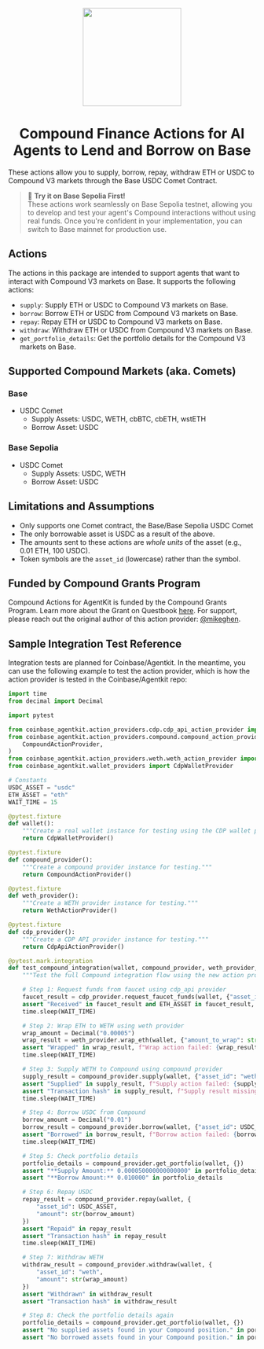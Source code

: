 <p align="center">
  <img src="../../../../../assets/protocols/compound.svg" width="200" height="200">
</p>

<h1 align="center">Compound Finance Actions for AI Agents to Lend and Borrow on Base</h1>


These actions allow you to supply, borrow, repay, withdraw ETH or USDC to Compound V3 markets through the Base USDC Comet Contract.

> 🧪 **Try it on Base Sepolia First!**  
> These actions work seamlessly on Base Sepolia testnet, allowing you to develop and test your agent's Compound interactions without using real funds. Once you're confident in your implementation, you can switch to Base mainnet for production use. 

## Actions
The actions in this package are intended to support agents that want to interact with Compound V3 markets on Base. It supports the following actions:

- `supply`: Supply ETH or USDC to Compound V3 markets on Base.
- `borrow`: Borrow ETH or USDC from Compound V3 markets on Base.
- `repay`: Repay ETH or USDC to Compound V3 markets on Base.
- `withdraw`: Withdraw ETH or USDC from Compound V3 markets on Base.
- `get_portfolio_details`: Get the portfolio details for the Compound V3 markets on Base.

## Supported Compound Markets (aka. Comets)

### Base
- USDC Comet 
  - Supply Assets: USDC, WETH, cbBTC, cbETH, wstETH
  - Borrow Asset: USDC

### Base Sepolia
- USDC Comet 
  - Supply Assets: USDC, WETH
  - Borrow Asset: USDC

## Limitations and Assumptions
- Only supports one Comet contract, the Base/Base Sepolia USDC Comet 
- The only borrowable asset is USDC as a result of the above.
- The amounts sent to these actions are _whole units_ of the asset (e.g., 0.01 ETH, 100 USDC).
- Token symbols are the `asset_id` (lowercase) rather than the symbol.

## Funded by Compound Grants Program
Compound Actions for AgentKit is funded by the Compound Grants Program. Learn more about the Grant on Questbook [here](https://new.questbook.app/dashboard/?role=builder&chainId=10&proposalId=678c218180bdbe26619c3ae8&grantId=66f29bb58868f5130abc054d). For support, please reach out the original author of this action provider: [@mikeghen](https://x.com/mikeghen).

## Sample Integration Test Reference
Integration tests are planned for Coinbase/Agentkit. In the meantime, you can use the following example to test the action provider, which is how the action provider is tested in the Coinbase/Agentkit repo:

```python
import time
from decimal import Decimal

import pytest

from coinbase_agentkit.action_providers.cdp.cdp_api_action_provider import CdpApiActionProvider
from coinbase_agentkit.action_providers.compound.compound_action_provider import (
    CompoundActionProvider,
)
from coinbase_agentkit.action_providers.weth.weth_action_provider import WethActionProvider
from coinbase_agentkit.wallet_providers import CdpWalletProvider

# Constants
USDC_ASSET = "usdc"
ETH_ASSET = "eth"
WAIT_TIME = 15

@pytest.fixture
def wallet():
    """Create a real wallet instance for testing using the CDP wallet provider."""
    return CdpWalletProvider()

@pytest.fixture
def compound_provider():
    """Create a compound provider instance for testing."""
    return CompoundActionProvider()

@pytest.fixture
def weth_provider():
    """Create a WETH provider instance for testing."""
    return WethActionProvider()

@pytest.fixture
def cdp_provider():
    """Create a CDP API provider instance for testing."""
    return CdpApiActionProvider()

@pytest.mark.integration
def test_compound_integration(wallet, compound_provider, weth_provider, cdp_provider):
    """Test the full Compound integration flow using the new action provider pattern."""

    # Step 1: Request funds from faucet using cdp_api provider
    faucet_result = cdp_provider.request_faucet_funds(wallet, {"asset_id": ETH_ASSET})
    assert "Received" in faucet_result and ETH_ASSET in faucet_result, f"Faucet funds error: {faucet_result}"
    time.sleep(WAIT_TIME)

    # Step 2: Wrap ETH to WETH using weth provider
    wrap_amount = Decimal("0.00005")
    wrap_result = weth_provider.wrap_eth(wallet, {"amount_to_wrap": str(wrap_amount)})
    assert "Wrapped" in wrap_result, f"Wrap action failed: {wrap_result}"
    time.sleep(WAIT_TIME)

    # Step 3: Supply WETH to Compound using compound provider
    supply_result = compound_provider.supply(wallet, {"asset_id": "weth", "amount": str(wrap_amount)})
    assert "Supplied" in supply_result, f"Supply action failed: {supply_result}"
    assert "Transaction hash" in supply_result, f"Supply result missing transaction hash: {supply_result}"
    time.sleep(WAIT_TIME)

    # Step 4: Borrow USDC from Compound
    borrow_amount = Decimal("0.01")
    borrow_result = compound_provider.borrow(wallet, {"asset_id": USDC_ASSET, "amount": str(borrow_amount)})
    assert "Borrowed" in borrow_result, f"Borrow action failed: {borrow_result}"
    time.sleep(WAIT_TIME)

    # Step 5: Check portfolio details
    portfolio_details = compound_provider.get_portfolio(wallet, {})
    assert "**Supply Amount:** 0.000050000000000000" in portfolio_details
    assert "**Borrow Amount:** 0.010000" in portfolio_details

    # Step 6: Repay USDC
    repay_result = compound_provider.repay(wallet, {
        "asset_id": USDC_ASSET,
        "amount": str(borrow_amount)
    })
    assert "Repaid" in repay_result
    assert "Transaction hash" in repay_result
    time.sleep(WAIT_TIME)

    # Step 7: Withdraw WETH
    withdraw_result = compound_provider.withdraw(wallet, {
        "asset_id": "weth",
        "amount": str(wrap_amount)
    })
    assert "Withdrawn" in withdraw_result
    assert "Transaction hash" in withdraw_result

    # Step 8: Check the portfolio details again
    portfolio_details = compound_provider.get_portfolio(wallet, {})
    assert "No supplied assets found in your Compound position." in portfolio_details
    assert "No borrowed assets found in your Compound position." in portfolio_details
```